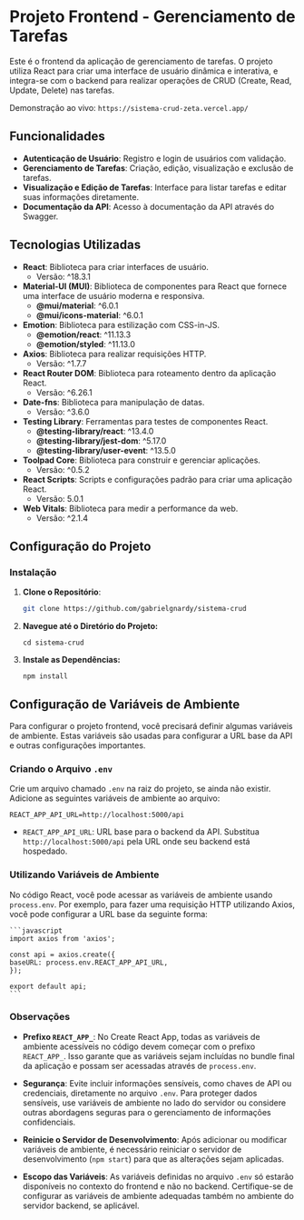 # Projeto Frontend - Gerenciamento de Tarefas

Este é o frontend da aplicação de gerenciamento de tarefas. O projeto utiliza React para criar uma interface de usuário dinâmica e interativa, e integra-se com o backend para realizar operações de CRUD (Create, Read, Update, Delete) nas tarefas.

Demonstração ao vivo:  `https://sistema-crud-zeta.vercel.app/`

## Funcionalidades

- **Autenticação de Usuário**: Registro e login de usuários com validação.
- **Gerenciamento de Tarefas**: Criação, edição, visualização e exclusão de tarefas.
- **Visualização e Edição de Tarefas**: Interface para listar tarefas e editar suas informações diretamente.
- **Documentação da API**: Acesso à documentação da API através do Swagger.

## Tecnologias Utilizadas

- **React**: Biblioteca para criar interfaces de usuário.
  - Versão: ^18.3.1
- **Material-UI (MUI)**: Biblioteca de componentes para React que fornece uma interface de usuário moderna e responsiva.
  - **@mui/material**: ^6.0.1
  - **@mui/icons-material**: ^6.0.1
- **Emotion**: Biblioteca para estilização com CSS-in-JS.
  - **@emotion/react**: ^11.13.3
  - **@emotion/styled**: ^11.13.0
- **Axios**: Biblioteca para realizar requisições HTTP.
  - Versão: ^1.7.7
- **React Router DOM**: Biblioteca para roteamento dentro da aplicação React.
  - Versão: ^6.26.1
- **Date-fns**: Biblioteca para manipulação de datas.
  - Versão: ^3.6.0
- **Testing Library**: Ferramentas para testes de componentes React.
  - **@testing-library/react**: ^13.4.0
  - **@testing-library/jest-dom**: ^5.17.0
  - **@testing-library/user-event**: ^13.5.0
- **Toolpad Core**: Biblioteca para construir e gerenciar aplicações.
  - Versão: ^0.5.2
- **React Scripts**: Scripts e configurações padrão para criar uma aplicação React.
  - Versão: 5.0.1
- **Web Vitals**: Biblioteca para medir a performance da web.
  - Versão: ^2.1.4


## Configuração do Projeto

### Instalação

1. **Clone o Repositório**:
   ```bash
   git clone https://github.com/gabrielgnardy/sistema-crud
    ```

2. **Navegue até o Diretório do Projeto:**
   ```
   cd sistema-crud
    ```

2. **Instale as Dependências:**


   ```
   npm install

    ```
## Configuração de Variáveis de Ambiente

Para configurar o projeto frontend, você precisará definir algumas variáveis de ambiente. Estas variáveis são usadas para configurar a URL base da API e outras configurações importantes.

### Criando o Arquivo `.env`

Crie um arquivo chamado `.env` na raiz do projeto, se ainda não existir. Adicione as seguintes variáveis de ambiente ao arquivo:

   ```
REACT_APP_API_URL=http://localhost:5000/api
   ```

- `REACT_APP_API_URL`: URL base para o backend da API. Substitua `http://localhost:5000/api` pela URL onde seu backend está hospedado.

### Utilizando Variáveis de Ambiente

No código React, você pode acessar as variáveis de ambiente usando `process.env`. Por exemplo, para fazer uma requisição HTTP utilizando Axios, você pode configurar a URL base da seguinte forma:

    ```javascript
    import axios from 'axios';

    const api = axios.create({
    baseURL: process.env.REACT_APP_API_URL,
    });

    export default api;
    ```
### Observações

- **Prefixo `REACT_APP_`**: No Create React App, todas as variáveis de ambiente acessíveis no código devem começar com o prefixo `REACT_APP_`. Isso garante que as variáveis sejam incluídas no bundle final da aplicação e possam ser acessadas através de `process.env`.

- **Segurança**: Evite incluir informações sensíveis, como chaves de API ou credenciais, diretamente no arquivo `.env`. Para proteger dados sensíveis, use variáveis de ambiente no lado do servidor ou considere outras abordagens seguras para o gerenciamento de informações confidenciais.

- **Reinicie o Servidor de Desenvolvimento**: Após adicionar ou modificar variáveis de ambiente, é necessário reiniciar o servidor de desenvolvimento (`npm start`) para que as alterações sejam aplicadas.

- **Escopo das Variáveis**: As variáveis definidas no arquivo `.env` só estarão disponíveis no contexto do frontend e não no backend. Certifique-se de configurar as variáveis de ambiente adequadas também no ambiente do servidor backend, se aplicável.
